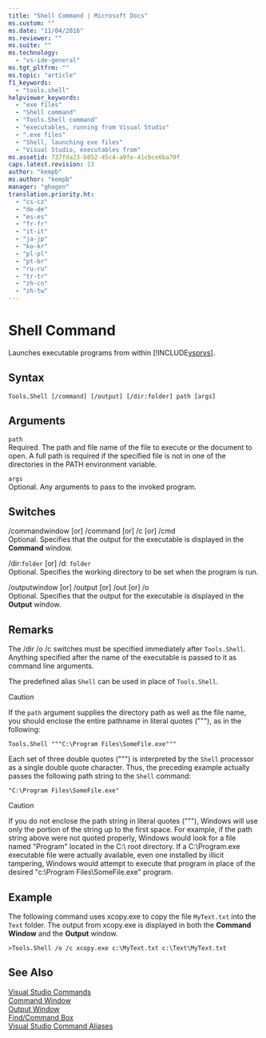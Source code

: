 ```yaml
---
title: "Shell Command | Microsoft Docs"
ms.custom: ""
ms.date: "11/04/2016"
ms.reviewer: ""
ms.suite: ""
ms.technology: 
  - "vs-ide-general"
ms.tgt_pltfrm: ""
ms.topic: "article"
f1_keywords: 
  - "tools.shell"
helpviewer_keywords: 
  - "exe files"
  - "Shell command"
  - "Tools.Shell command"
  - "executables, running from Visual Studio"
  - ".exe files"
  - "Shell, launching exe files"
  - "Visual Studio, executables from"
ms.assetid: 737fda23-b852-45c4-a9fe-41cbce6ba70f
caps.latest.revision: 13
author: "kempb"
ms.author: "kempb"
manager: "ghogen"
translation.priority.ht: 
  - "cs-cz"
  - "de-de"
  - "es-es"
  - "fr-fr"
  - "it-it"
  - "ja-jp"
  - "ko-kr"
  - "pl-pl"
  - "pt-br"
  - "ru-ru"
  - "tr-tr"
  - "zh-cn"
  - "zh-tw"
---
```

# Shell Command
Launches executable programs from within [!INCLUDE[vsprvs](../../code-quality/includes/vsprvs_md.md)].  
  
## Syntax  
  
```  
Tools.Shell [/command] [/output] [/dir:folder] path [args]  
```  
  
## Arguments  
 `path`  
 Required. The path and file name of the file to execute or the document to open. A full path is required if the specified file is not in one of the directories in the PATH environment variable.  
  
 `args`  
 Optional. Any arguments to pass to the invoked program.  
  
## Switches  
 /commandwindow [or] /command [or] /c [or] /cmd  
 Optional. Specifies that the output for the executable is displayed in the **Command** window.  
  
 /dir:`folder` [or] /d: `folder`  
 Optional. Specifies the working directory to be set when the program is run.  
  
 /outputwindow [or] /output [or] /out [or] /o  
 Optional. Specifies that the output for the executable is displayed in the **Output** window.  
  
## Remarks  
 The /dir /o /c switches must be specified immediately after `Tools.Shell`. Anything specified after the name of the executable is passed to it as command line arguments.  
  
 The predefined alias `Shell` can be used in place of `Tools.Shell`.  
  
> [!CAUTION]
>  If the `path` argument supplies the directory path as well as the file name, you should enclose the entire pathname in literal quotes ("""), as in the following:  
  
```  
Tools.Shell """C:\Program Files\SomeFile.exe"""  
```  
  
 Each set of three double quotes (""") is interpreted by the `Shell` processor as a single double quote character. Thus, the preceding example actually passes the following path string to the `Shell` command:  
  
```  
"C:\Program Files\SomeFile.exe"  
```  
  
> [!CAUTION]
>  If you do not enclose the path string in literal quotes ("""), Windows will use only the portion of the string up to the first space. For example, if the path string above were not quoted properly, Windows would look for a file named "Program" located in the C:\ root directory. If a C:\Program.exe executable file were actually available, even one installed by illicit tampering, Windows would attempt to execute that program in place of the desired "c:\Program Files\SomeFile.exe" program.  
  
## Example  
 The following command uses xcopy.exe to copy the file `MyText.txt` into the `Text` folder. The output from xcopy.exe is displayed in both the **Command Window** and the **Output** window.  
  
```  
>Tools.Shell /o /c xcopy.exe c:\MyText.txt c:\Text\MyText.txt  
```  
  
## See Also  
 [Visual Studio Commands](../../ide/reference/visual-studio-commands.md)   
 [Command Window](../../ide/reference/command-window.md)   
 [Output Window](../../ide/reference/output-window.md)   
 [Find/Command Box](../../ide/find-command-box.md)   
 [Visual Studio Command Aliases](../../ide/reference/visual-studio-command-aliases.md)